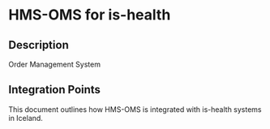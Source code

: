 # HMS-OMS for is-health

## Description

Order Management System

## Integration Points

This document outlines how HMS-OMS is integrated with is-health systems in Iceland.
